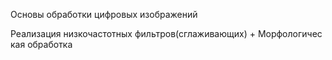 Основы обработки цифровых изображений

Реализация низкочастотных фильтров(сглаживающих) + Морфологичес кая обработка
